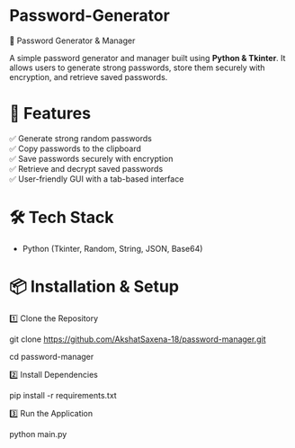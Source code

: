 # Password-Generator
 🔐 Password Generator & Manager

A simple password generator and manager built using **Python & Tkinter**. It allows users to generate strong passwords, store them securely with encryption, and retrieve saved passwords.

# 🚀 Features
 
✅ Generate strong random passwords  
✅ Copy passwords to the clipboard  
✅ Save passwords securely with encryption  
✅ Retrieve and decrypt saved passwords  
✅ User-friendly GUI with a tab-based interface  

 # 🛠 Tech Stack
- Python (Tkinter, Random, String, JSON, Base64)

 # 📦 Installation & Setup

1️⃣ Clone the Repository  

git clone https://github.com/AkshatSaxena-18/password-manager.git

cd password-manager

2️⃣ Install Dependencies

pip install -r requirements.txt

3️⃣ Run the Application

python main.py

